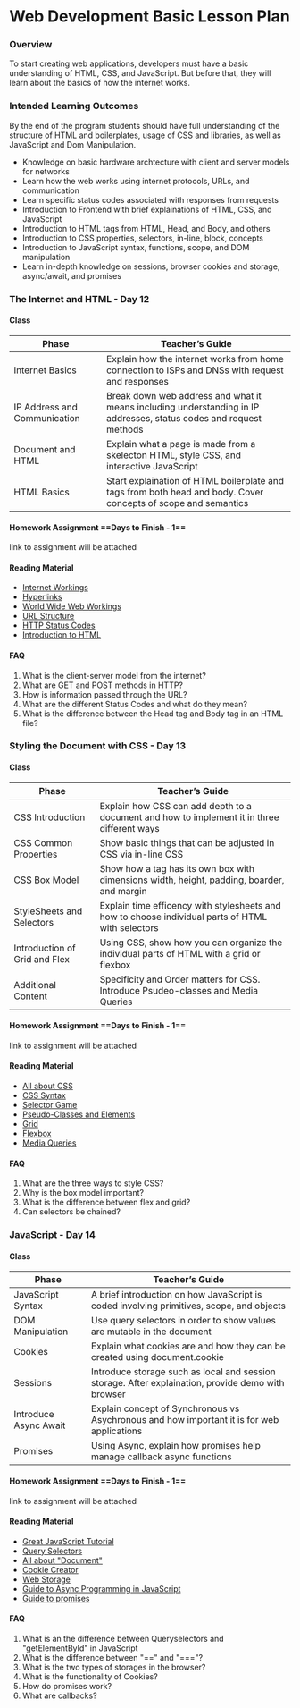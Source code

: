 # Web Development Basic Lesson Plan

### Overview
To start creating web applications, developers must have a basic understanding of HTML, CSS, and JavaScript. But before that, they will learn about the basics of how the internet works.

### Intended Learning Outcomes
By the end of the program students should have full understanding of the structure of HTML and boilerplates, usage of CSS and libraries, as well as JavaScript and Dom Manipulation.

* Knowledge on basic hardware archtecture with client and server models for networks
* Learn how the web works using internet protocols, URLs, and communication
* Learn specific status codes associated with responses from requests
* Introduction to Frontend with brief explainations of HTML, CSS, and JavaScript
* Introduction to HTML tags from HTML, Head, and Body, and others
* Introduction to CSS properties, selectors, in-line, block, concepts
* Introduction to JavaScript syntax, functions, scope, and DOM manipulation
* Learn in-depth knowledge on sessions, browser cookies and storage, async/await, and promises

### The Internet and HTML - Day 12
#### Class
| Phase       | Teacher’s Guide                                              |
|-------------|--------------------------------------------------------------|
| Internet Basics | Explain how the internet works from home connection to ISPs and DNSs with request and responses |
| IP Address and Communication  | Break down web address and what it means including understanding in IP addresses, status codes and request methods |
| Document and HTML | Explain what a page is made from a skelecton HTML, style CSS, and interactive JavaScript |
| HTML Basics | Start explaination of HTML boilerplate and tags from both head and body. Cover concepts of scope and semantics |


#### Homework Assignment ==Days to Finish  - 1==
link to assignment will be attached

#### Reading Material
* [Internet Workings](https://developer.mozilla.org/en-US/docs/Learn/Common_questions/How_does_the_Internet_work)
* [Hyperlinks](https://developer.mozilla.org/en-US/docs/Learn/Common_questions/What_are_hyperlinks)
* [World Wide Web Workings](https://developer.mozilla.org/en-US/docs/Learn/Getting_started_with_the_web/How_the_Web_works)
* [URL Structure](https://developer.mozilla.org/en-US/docs/Learn/Common_questions/What_is_a_URL)
* [HTTP Status Codes](https://developer.mozilla.org/en-US/docs/Web/HTTP/Status)
* [Introduction to HTML](https://developer.mozilla.org/en-US/docs/Learn/HTML/Introduction_to_HTML)

#### FAQ
1. What is the client-server model from the internet?
2. What are GET and POST methods in HTTP?
3. How is information passed through the URL?
4. What are the different Status Codes and what do they mean?
5. What is the difference between the Head tag and Body tag in an HTML file?


### Styling the Document with CSS - Day 13
#### Class
| Phase       | Teacher’s Guide                                              |
|-------------|--------------------------------------------------------------|
| CSS Introduction | Explain how CSS can add depth to a document and how to implement it in three different ways |
| CSS Common Properties | Show basic things that can be adjusted in CSS via in-line CSS |
| CSS Box Model | Show how a tag has its own box with dimensions width, height, padding, boarder, and margin |
| StyleSheets and Selectors | Explain time efficency with stylesheets and how to choose individual parts of HTML with selectors |
| Introduction of Grid and Flex | Using CSS, show how you can organize the individual parts of HTML with a grid or flexbox |
| Additional Content | Specificity and Order matters for CSS. Introduce Psudeo-classes and Media Queries |


#### Homework Assignment ==Days to Finish  - 1==
link to assignment will be attached

#### Reading Material
* [All about CSS](https://developer.mozilla.org/en-US/docs/Learn/CSS)
* [CSS Syntax](https://developer.mozilla.org/en-US/docs/Learn/CSS/First_steps/How_CSS_is_structured)
* [Selector Game](https://frontend30.com/css-selectors-cheatsheet/)
* [Pseudo-Classes and Elements](https://developer.mozilla.org/en-US/docs/Learn/CSS/Building_blocks/Selectors/Pseudo-classes_and_pseudo-elements)
* [Grid](https://developer.mozilla.org/en-US/docs/Learn/CSS/CSS_layout/Grids)
* [Flexbox](https://developer.mozilla.org/en-US/docs/Learn/CSS/CSS_layout/Flexbox)
* [Media Queries](https://developer.mozilla.org/en-US/docs/Learn/CSS/CSS_layout/Media_queries)

#### FAQ
1. What are the three ways to style CSS?
2. Why is the box model important?
3. What is the difference between flex and grid?
4. Can selectors be chained?

### JavaScript - Day 14
#### Class
| Phase       | Teacher’s Guide                                              |
|-------------|--------------------------------------------------------------|
| JavaScript Syntax | A brief introduction on how JavaScript is coded involving primitives, scope, and objects  |
| DOM Manipulation  | Use query selectors in order to show values are mutable in the document  |
| Cookies | Explain what cookies are and how they can be created using document.cookie  |
| Sessions | Introduce storage such as local and session storage. After explaination, provide demo with browser |
| Introduce Async Await | Explain concept of Synchronous vs Asychronous and how important it is for web applications |
| Promises | Using Async, explain how promises help manage callback async functions


#### Homework Assignment ==Days to Finish  - 1==
link to assignment will be attached

#### Reading Material
* [Great JavaScript Tutorial](https://www.geeksforgeeks.org/javascript-syntax/)
* [Query Selectors](https://www.javatpoint.com/javascript-queryselector)
* [All about "Document"](https://developer.mozilla.org/en-US/docs/Web/API/Document)
* [Cookie Creator](https://www.w3schools.com/js/js_cookies.asp)
* [Web Storage](https://www.javatpoint.com/html-web-storage)
* [Guide to Async Programming in JavaScript](https://developer.mozilla.org/en-US/docs/Learn/JavaScript/Asynchronous)
* [Guide to promises](https://javascript.info/async)

#### FAQ
1. What is an the difference between Queryselectors and "getElementById" in JavaScript
2. What is the difference between "==" and "==="?
3. What is the two types of storages in the browser?
4. What is the functionality of Cookies?
5. How do promises work?
6. What are callbacks?
